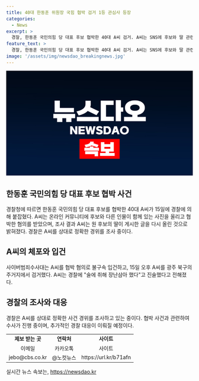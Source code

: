```yaml
---
title: 40대 한동훈 위원장 국힘 협박 검거 1등 관심사 등장
categories:
  - News
excerpt: >
  경찰, 한동훈 국민의힘 당 대표 후보 협박한 40대 A씨 검거. A씨는 SNS에 후보와 딸 관련 글 게시한 것으로 드러나, 경찰 조사 중. 경찰은 A씨를 불구속 입건하여 정확한 사건 경위 조사 중. ※CBS노컷뉴스는 제보를 기다립니다. jebo@cbs.co.kr, @노컷뉴스, https://url.kr/b71afn
feature_text: >
  경찰, 한동훈 국민의힘 당 대표 후보 협박한 40대 A씨 검거. A씨는 SNS에 후보와 딸 관련 글 게시한 것으로 드러나, 경찰 조사 중. 경찰은 A씨를 불구속 입건하여 정확한 사건 경위 조사 중. ※CBS노컷뉴스는 제보를 기다립니다. jebo@cbs.co.kr, @노컷뉴스, https://url.kr/b71afn
image: '/assets/img/newsdao_breakingnews.jpg'
---
```


<p><img src="/assets/img/newsdao_breakingnews.jpg" alt="pcversion 속보" /></p>

<h2 data-ke-size="size26">한동훈 국민의힘 당 대표 후보 협박 사건</h2>

<p data-ke-size="size16">경찰청에 따르면 한동훈 국민의힘 당 대표 후보를 협박한 40대 A씨가 15일에 경찰에 의해 붙잡혔다. A씨는 온라인 커뮤니티에 후보와 다른 인물이 함께 있는 사진을 올리고 협박한 혐의를 받았으며, 조사 결과 A씨는 원 후보의 딸이 게시한 글을 다시 올린 것으로 밝혀졌다. 경찰은 A씨를 상대로 정확한 경위를 조사 중이다.</p> 

<h2 data-ke-size="size26">A씨의 체포와 입건</h2>

<p data-ke-size="size16">사이버범죄수사대는 A씨를 협박 혐의로 불구속 입건하고, 15일 오후 A씨를 광주 북구의 주거지에서 검거했다. A씨는 경찰에 "술에 취해 장난삼아 했다"고 진술했다고 전해졌다.</p>

<h2 data-ke-size="size26">경찰의 조사와 대응</h2>

<p data-ke-size="size16">경찰은 A씨를 상대로 정확한 사건 경위를 조사하고 있는 중이다. 협박 사건과 관련하여 수사가 진행 중이며, 추가적인 경찰 대응이 이뤄질 예정이다.</p>

<table>
  <tr>
    <td style="text-align: center; height: 17px;"><b>제보 받는 곳</b></td>
    <td style="text-align: center; height: 17px;"><b>연락처</b></td>
    <td style="text-align: center; height: 17px;"><b>사이트</b></td>
  </tr>
  <tr>
    <td style="text-align: center; height: 17px;">이메일</td>
    <td style="text-align: center; height: 17px;">카카오톡</td>
    <td style="text-align: center; height: 17px;">사이트</td>
  </tr>
  <tr>
    <td style="text-align: center; height: 17px;">jebo@cbs.co.kr</td>
    <td style="text-align: center; height: 17px;">@노컷뉴스</td>
    <td style="text-align: center; height: 17px;">https://url.kr/b71afn</td>
  </tr>
</table>
실시간 뉴스 속보는, <a href="https://newsdao.kr" rel="dofollow">https://newsdao.kr</a>


